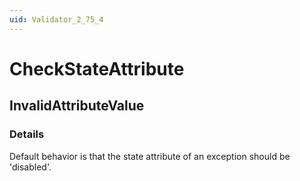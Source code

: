 ```yaml
---
uid: Validator_2_75_4
---
```


# CheckStateAttribute

## InvalidAttributeValue

<!-- Description, Properties, ... sections are auto-generated. -->
<!-- REPLACE ME AUTO-GENERATION -->

### Details

Default behavior is that the state attribute of an exception should be 'disabled'.

<!-- Uncomment to add example code -->
<!--### Example code-->
